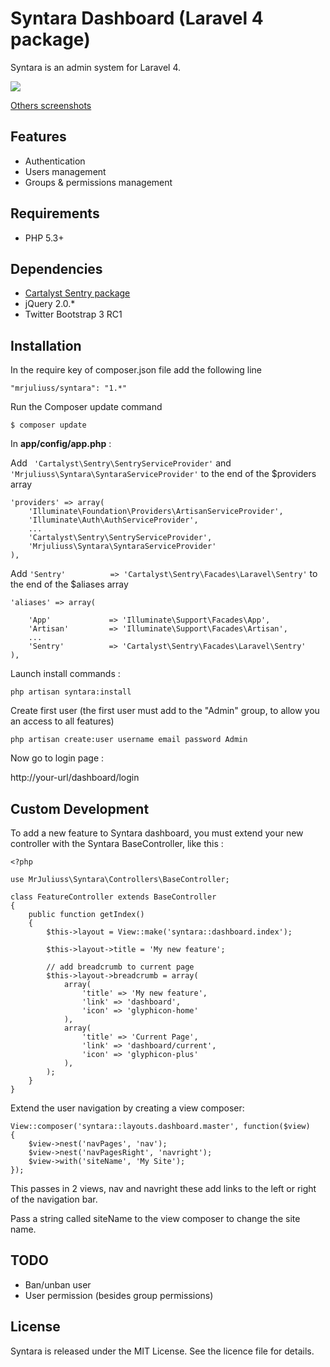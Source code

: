 # Syntara Dashboard (Laravel 4 package)

Syntara is an admin system for Laravel 4.

<img src="https://raw.github.com/MrJuliuss/syntara/master/screenshots/user_list.png" />

[Others screenshots](https://github.com/MrJuliuss/syntara/tree/master/screenshots)

## Features

* Authentication
* Users management
* Groups & permissions management

## Requirements
* PHP 5.3+

## Dependencies

* [Cartalyst Sentry package](https://github.com/cartalyst/sentry)
* jQuery 2.0.*
* Twitter Bootstrap 3 RC1

## Installation

In the require key of composer.json file add the following line

```"mrjuliuss/syntara": "1.*"```

Run the Composer update command

```$ composer update```

In **app/config/app.php** :

Add  ``` 'Cartalyst\Sentry\SentryServiceProvider'``` and  ```'Mrjuliuss\Syntara\SyntaraServiceProvider'``` to the end of the $providers array

    'providers' => array(
        'Illuminate\Foundation\Providers\ArtisanServiceProvider',
        'Illuminate\Auth\AuthServiceProvider',
        ...
        'Cartalyst\Sentry\SentryServiceProvider',
        'Mrjuliuss\Syntara\SyntaraServiceProvider'
    ),

Add ```'Sentry'          => 'Cartalyst\Sentry\Facades\Laravel\Sentry'``` to the end of the $aliases array

    'aliases' => array(

        'App'             => 'Illuminate\Support\Facades\App',
        'Artisan'         => 'Illuminate\Support\Facades\Artisan',
        ...
        'Sentry'          => 'Cartalyst\Sentry\Facades\Laravel\Sentry'
    ),

Launch install commands :

```php artisan syntara:install```

Create first user (the first user must add to the "Admin" group, to allow you an access to all features)

``` php artisan create:user username email password Admin ```

Now go to login page :

http://your-url/dashboard/login


## Custom Development

To add a new feature to Syntara dashboard, you must extend your new controller with the Syntara BaseController, like this :

    <?php

    use MrJuliuss\Syntara\Controllers\BaseController;

    class FeatureController extends BaseController
    {
        public function getIndex()
        {
            $this->layout = View::make('syntara::dashboard.index');

            $this->layout->title = 'My new feature';

            // add breadcrumb to current page
            $this->layout->breadcrumb = array(
                array(
                    'title' => 'My new feature',
                    'link' => 'dashboard',
                    'icon' => 'glyphicon-home'
                ),
                array(
                    'title' => 'Current Page',
                    'link' => 'dashboard/current',
                    'icon' => 'glyphicon-plus'
                ),
            );
        }
    }

Extend the user navigation by creating a view composer:

    View::composer('syntara::layouts.dashboard.master', function($view)
    {
        $view->nest('navPages', 'nav');
        $view->nest('navPagesRight', 'navright');
        $view->with('siteName', 'My Site');
    });

This passes in 2 views, nav and navright these add links to the left or right of the navigation bar.

Pass a string called siteName to the view composer to change the site name.


## TODO

* Ban/unban user
* User permission (besides group permissions)

## License

Syntara is released under the MIT License. See the licence file for details.
